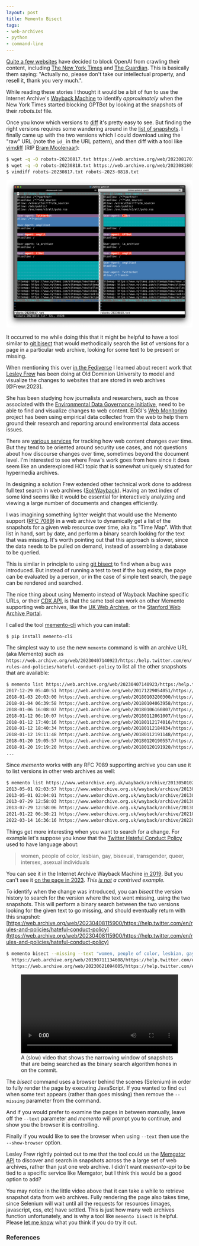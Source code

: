 ```yaml
---
layout: post
title: Memento Bisect
tags:
- web-archives
- python
- command-line
---
```


[Quite a few websites](https://originality.ai/blog/study-websites-blocking-gptbot) have decided to block OpenAI from crawling their content, including [The New York Times](https://www.theverge.com/2023/8/21/23840705/new-york-times-openai-web-crawler-ai-gpt) and [The Guardian](https://www.theguardian.com/technology/2023/aug/25/new-york-times-cnn-and-abc-block-openais-gptbot-web-crawler-from-scraping-content). This is basically them saying: "Actually no, please don't take our intellectual property, and resell it, thank you very much.".

While reading these stories I thought it would be a bit of fun to use the Internet Archive's [Wayback Machine](https://web.archive.org) to identify *approximately* when the New York Times started blocking GPTBot by looking at the snapshots of their *robots.txt* file.

Once you know which versions to [diff](https://en.wikipedia.org/wiki/Diff) it's pretty easy to see. But finding the right versions requires some wandering around in the [list of snapshots](https://web.archive.org/web/20230000000000*/https://www.nytimes.com/robots.txt). I finally came up with the two versions which I could download using the "raw" URL (note the `id_` in the URL pattern), and then diff with a tool like [vimdiff](https://vimdoc.sourceforge.net/htmldoc/diff.html) (RIP [Bram Moolenaar](https://en.wikipedia.org/wiki/Bram_Moolenaar)):

```bash
$ wget -q -O robots-20230817.txt https://web.archive.org/web/20230817012138id_/https://www.nytimes.com/robots.txt
$ wget -q -O robots-20230818.txt https://web.archive.org/web/20230818012335id_/https://www.nytimes.com/robots.txt
$ vimdiff robots-20230817.txt robots-2023-0818.txt
```

<a href="/images/nytimes-vimdiff.png"><img class="img-fluid"
src="/images/nytimes-vimdiff.png"></a>

It occurred to me while doing this that it might be helpful to have a tool
similar to [git bisect](https://git-scm.com/docs/git-bisect) that would
methodically search the list of versions for a page in a particular web
archive, looking for some text to be present or missing.

When mentioning this over [in the Fediverse](https://social.coop/@edsu/111025660642054642) I learned about recent work that [Lesley Frew](https://digipres.club/@Lesley) has been doing at Old Dominion University to model and visualize the changes to websites that are stored in web archives [@Frew:2023].

She has been studying how journalists and researchers, such as those associated with the [Environmental Data Governance Initiative](https://edgi.org/), need to be able to find and visualize changes to web content. EDGI's [Web Monitoring](https://envirodatagov.org/website-governance/monitoring-team/) project has been using empirical data collected from the web to help them ground their research and reporting around environmental data access issues.

There are [various services](https://duckduckgo.com/?t=ffab&q=tracking+web+content+changes+services&ia=web) for tracking how web content changes over time. But they tend to be oriented around security use cases, and not questions about how discourse changes over time, sometimes beyond the document level. I'm interested to see where Frew's work goes from here since it does seem like an underexplored HCI topic that is somewhat uniquely situated for hypermedia archives.

In designing a solution Frew extended other technical work  done to address full text search in web archives ([SolrWayback](https://github.com/netarchivesuite/solrwayback)). Having an text index of some kind seems like it would be essential for interactively analyzing and viewing a large number of documents and changes efficiently.

I was imagining something lighter weight that would use the Memento support ([RFC 7089](https://www.rfc-editor.org/rfc/rfc7089)) in a web archive to dynamically get a list of the snapshots for a given web resource over time, aka its "Time Map". With that list in hand, sort by date, and perform a binary search looking for the text that was missing. It's worth pointing out that this approach is slower, since the data needs to be pulled on demand, instead of assembling a database to be queried.

This is similar in principle to using [git bisect](https://www.git-tower.com/learn/git/faq/git-bisect/) to find when a bug was introduced. But instead of running a test to test if the bug exists, the page can be evaluated by a person, or in the case of simple text search, the page can be rendered and searched.

The nice thing about using Memento instead of Wayback Machine specific URLs, or their [CDX API](https://github.com/internetarchive/wayback/tree/master/wayback-cdx-server), is that the same tool can work on other Memento supporting web archives, like the [UK Web Archive](https://www.webarchive.org.uk/en/ukwa/), or the [Stanford Web Archive Portal](https://swap.stanford.edu).

I called the tool [memento-cli](https://github.com/edsu/memento-cli) which you can install:

```
$ pip install memento-cli
```

The simplest way to use the new `memento` command is with an archive URL (aka Memento) such as `https://web.archive.org/web/20230407140923/https:/help.twitter.com/en/rules-and-policies/hateful-conduct-policy` to list all the other snapshots that are available:

```bash
$ memento list https://web.archive.org/web/20230407140923/https:/help.twitter.com/en/rules-and-policies/hateful-conduct-policy
2017-12-29 05:40:51 https://web.archive.org/web/20171229054051/https://help.twitter.com/en/rules-and-policies/hateful-conduct-policy
2018-01-03 20:03:00 https://web.archive.org/web/20180103200300/https://help.twitter.com/en/rules-and-policies/hateful-conduct-policy
2018-01-04 06:39:58 https://web.archive.org/web/20180104063958/https://help.twitter.com/en/rules-and-policies/hateful-conduct-policy
2018-01-06 16:08:07 https://web.archive.org/web/20180106160807/https://help.twitter.com/en/rules-and-policies/hateful-conduct-policy
2018-01-12 06:10:07 https://web.archive.org/web/20180112061007/https://help.twitter.com/en/rules-and-policies/hateful-conduct-policy
2018-01-12 17:40:16 https://web.archive.org/web/20180112174016/https://help.twitter.com/en/rules-and-policies/hateful-conduct-policy
2018-01-12 18:40:34 https://web.archive.org/web/20180112184034/https://help.twitter.com/en/rules-and-policies/hateful-conduct-policy
2018-01-12 19:11:48 https://web.archive.org/web/20180112191148/https://help.twitter.com/en/rules-and-policies/hateful-conduct-policy
2018-01-20 19:05:57 https://web.archive.org/web/20180120190557/https://help.twitter.com/en/rules-and-policies/hateful-conduct-policy
2018-01-20 19:19:20 https://web.archive.org/web/20180120191920/https://help.twitter.com/en/rules-and-policies/hateful-conduct-policy
...
```

Since *memento* works with any RFC 7089 supporting archive you can use it to list versions in other web archives as well:

```bash
$ memento list https://www.webarchive.org.uk/wayback/archive/20130501020401/http://www.vam.ac.uk/content/exhibitions/david-bowie-is/david-bowie-is-inside-the-exhibition/
2013-05-01 02:03:57 https://www.webarchive.org.uk/wayback/archive/20130501020357mp_/http://www.vam.ac.uk/content/exhibitions/david-bowie-is/david-bowie-is-inside-the-exhibition
2013-05-01 02:04:01 https://www.webarchive.org.uk/wayback/archive/20130501020401mp_/http://www.vam.ac.uk/content/exhibitions/david-bowie-is/david-bowie-is-inside-the-exhibition/
2013-07-29 12:58:03 https://www.webarchive.org.uk/wayback/archive/20130729125803mp_/http://www.vam.ac.uk/content/exhibitions/david-bowie-is/david-bowie-is-inside-the-exhibition
2013-07-29 12:58:06 https://www.webarchive.org.uk/wayback/archive/20130729125806mp_/http://www.vam.ac.uk/content/exhibitions/david-bowie-is/david-bowie-is-inside-the-exhibition/
2021-01-22 06:38:21 https://www.webarchive.org.uk/wayback/archive/20210122063821mp_/http://www.vam.ac.uk/content/exhibitions/david-bowie-is/david-bowie-is-inside-the-exhibition/
2022-03-14 16:36:16 https://www.webarchive.org.uk/wayback/archive/20220314163616mp_/http://www.vam.ac.uk/content/exhibitions/david-bowie-is/david-bowie-is-inside-the-exhibition/
```

Things get more interesting when you want to search for a change. For example let's suppose you know that the [Twitter Hateful Conduct Policy](https://help.twitter.com/en/rules-and-policies/hateful-conduct-policy) used to have language about:

> women, people of color, lesbian, gay, bisexual, transgender, queer, intersex, asexual individuals
 
You can see it in the Internet Archive Wayback Machine [in 2019](https://web.archive.org/web/20190711134608/https://help.twitter.com/en/rules-and-policies/hateful-conduct-policy). But you can't see it [on the page in 2023](https://web.archive.org/web/20230621094005/https://help.twitter.com/en/rules-and-policies/hateful-conduct-policy). *This [is not](https://arstechnica.com/tech-policy/2023/04/twitter-quietly-edited-its-hateful-conduct-policy-to-drop-transgender-protections/) a contrived example.*

To identify when the change was introduced, you can *bisect* the version history to search for the version where the text went missing, using the two snapshots. This will perform a binary search between the two versions looking for the given text to go missing, and should eventually return with this snapshot: [https://web.archive.org/web/20230408115900/https://help.twitter.com/en/rules-and-policies/hateful-conduct-policy](https://web.archive.org/web/20230408115900/https://help.twitter.com/en/rules-and-policies/hateful-conduct-policy)

```bash
$ memento bisect --missing --text "women, people of color, lesbian, gay" \
  https://web.archive.org/web/20190711134608/https://help.twitter.com/en/rules-and-policies/hateful-conduct-policy \
  https://web.archive.org/web/20230621094005/https://help.twitter.com/en/rules-and-policies/hateful-conduct-policy
```

<figure>
<a href="/videos/memento-bisect.mp4"><video autoplay width="100%" src="/videos/memento-bisect.mp4"></a>
<figcaption>A (slow) video that shows the narrowing window of snapshots that are being searched as the binary search algorithm hones in on the commit.</figcaption>
</figure>

The *bisect* command uses a browser behind the scenes (Selenium) in order to fully render the page by executing JavaScript. If you wanted to find out when some text appears (rather than goes missing) then remove the `--missing` parameter from the command.

And if you would prefer to examine the pages in between manually, leave off the `--text` parameter and *memento* will prompt you to continue, and show you the browser it is controlling.

Finally if you would like to see the browser when using `--text` then use the `--show-browser` option.

Lesley Frew rightly pointed out to me that the tool could us the [Memgator API](https://github.com/oduwsdl/memgator/releases) to discover and search in snapshots across the a large set of web archives, rather than just one web archive. I didn't want *memento-api* to be tied to a specific service like Memgator, but I think this would be a good option to add?

You may notice in the little video above that it can take a while to retrieve snapshot data from web archives. Fully rendering the page also takes time, since Selenium will wait until all the requests for resources (images, javascript, css, etc) have settled. This is just how many web archives function unfortunately, and is why a tool like `memento bisect` is helpful. Please [let me know](https://inkdroid.org/about) what you think if you do try it out.

### References

